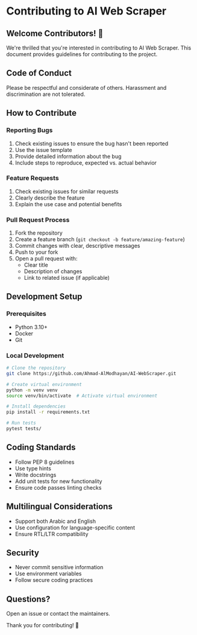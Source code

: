 # Contributing to AI Web Scraper

## Welcome Contributors! 🌟

We're thrilled that you're interested in contributing to AI Web Scraper. This document provides guidelines for contributing to the project.

## Code of Conduct

Please be respectful and considerate of others. Harassment and discrimination are not tolerated.

## How to Contribute

### Reporting Bugs
1. Check existing issues to ensure the bug hasn't been reported
2. Use the issue template
3. Provide detailed information about the bug
4. Include steps to reproduce, expected vs. actual behavior

### Feature Requests
1. Check existing issues for similar requests
2. Clearly describe the feature
3. Explain the use case and potential benefits

### Pull Request Process
1. Fork the repository
2. Create a feature branch (`git checkout -b feature/amazing-feature`)
3. Commit changes with clear, descriptive messages
4. Push to your fork
5. Open a pull request with:
   - Clear title
   - Description of changes
   - Link to related issue (if applicable)

## Development Setup

### Prerequisites
- Python 3.10+
- Docker
- Git

### Local Development
```bash
# Clone the repository
git clone https://github.com/Ahmad-AlModhayan/AI-WebScraper.git

# Create virtual environment
python -m venv venv
source venv/bin/activate  # Activate virtual environment

# Install dependencies
pip install -r requirements.txt

# Run tests
pytest tests/
```

## Coding Standards
- Follow PEP 8 guidelines
- Use type hints
- Write docstrings
- Add unit tests for new functionality
- Ensure code passes linting checks

## Multilingual Considerations
- Support both Arabic and English
- Use configuration for language-specific content
- Ensure RTL/LTR compatibility

## Security
- Never commit sensitive information
- Use environment variables
- Follow secure coding practices

## Questions?
Open an issue or contact the maintainers.

Thank you for contributing! 🚀

